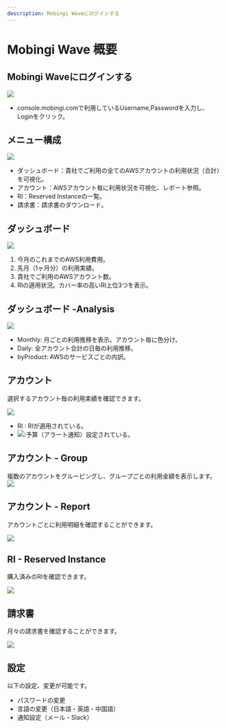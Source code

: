 ```yaml
---
description: Mobingi Waveにログインする
---
```


# Mobingi Wave 概要

## Mobingi Waveにログインする

![](../.gitbook/assets/wave01.png)

* console.mobingi.comで利用しているUsername,Passwordを入力し、Loginをクリック。

## メニュー構成

![](../.gitbook/assets/wave_menu.png)

* ダッシュボード：貴社でご利用の全てのAWSアカウントの利用状況（合計）を可視化。
* アカウント：AWSアカウント毎に利用状況を可視化、レポート参照。
* RI：Reserved Instanceの一覧。
* 請求書：請求書のダウンロード。

## ダッシュボード

![](../.gitbook/assets/wave08.png)

1. 今月のこれまでのAWS利用費用。
2. 先月（1ヶ月分）の利用実績。
3. 貴社でご利用のAWSアカウント数。
4. RIの適用状況。カバー率の高いRI上位3つを表示。

## ダッシュボード -Analysis

![](../.gitbook/assets/wave05.png)

* Monthly: 月ごとの利用推移を表示。アカウント毎に色分け。
* Daily: 全アカウント合計の日毎の利用推移。
* byProduct: AWSのサービスごとの内訳。

## アカウント

選択するアカウント毎の利用実績を確認できます。

![](../.gitbook/assets/wave_account.png)

* RI : RIが適用されている。
* ![](../.gitbook/assets/screen-shot-2018-06-11-at-13.58.08.png):予算（アラート通知）設定されている。

## アカウント - Group

複数のアカウントをグルーピングし、グループごとの利用金額を表示します。 ![](../.gitbook/assets/wave_group.png)

## アカウント - Report

アカウントごとに利用明細を確認することができます。

![](../.gitbook/assets/wave_account_report.png)

## RI - Reserved Instance

購入済みのRIを確認できます。

![](../.gitbook/assets/wave_ri.png)

## 請求書

月々の請求書を確認することができます。

![](../.gitbook/assets/wave_invoice.png)

## 設定

以下の設定、変更が可能です。

* パスワードの変更
* 言語の変更（日本語・英語・中国語）
* 通知設定（メール・Slack）

